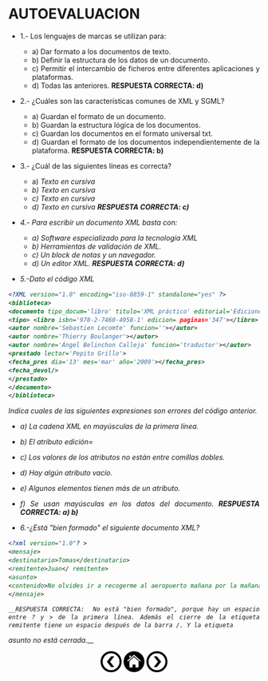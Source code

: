 <div align="justify">

# AUTOEVALUACION

- 1.- Los lenguajes de marcas se utilizan para:
  - a) Dar formato a los documentos de texto.
  - b) Definir la estructura de los datos de un documento.
  - c) Permitir el intercambio de ficheros entre diferentes aplicaciones y plataformas.
  - d) Todas las anteriores.
	__RESPUESTA CORRECTA: d)__

- 2.- ¿Cuáles son las características comunes de XML y SGML?
  - a) Guardan el formato de un documento.
  - b) Guardan la estructura lógica de los documentos.
  - c) Guardan los documentos en el formato universal txt.
  - d) Guardan el formato de los documentos independientemente de la plataforma.
	__RESPUESTA CORRECTA: b)__

- 3.- ¿Cuál de las siguientes líneas es correcta?
  - a) <i>Texto en cursiva
  - b) <i>Texto en cursiva<i>
  - c) <i>Texto en cursiva</i>
  - d) <I>Texto en cursiva<I>
	__RESPUESTA CORRECTA: c)__

- 4.- Para escribir un documento XML basta con:
  - a) Software especializado para la tecnología XML
  - b) Herramientas de validación de XML.
  - c) Un block de notas y un navegador.
  - d) Un editor XML.
	__RESPUESTA CORRECTA: d)__
- 5.-Dato el código XML

```xml
<?XML version="1.0" encoding="iso-8859-1" standalone="yes" ?>
<biblioteca>
<documento tipo_docum='libro' titulo='XML práctico' editorial='Ediciones Eni'>
<tipo> <libro isbn='978-2-7460-4958-1' edicion= paginas='347'></libro> </tipo>
<autor nombre='Sebastien Lecomte' funcion=''></autor>
<autor nombre='Thierry Boulanger'></autor>
<autor nombre='Ángel Belinchon Calleja' funcion='traductor'></autor>
<prestado lector='Pepito Grillo'>
<fecha_pres dia='13' mes='mar' año='2009'></fecha_pres>
<fecha_devol/>
</prestado>
</documento> 
</biblioteca>  	
```
 Indica cuales de las siguientes expresiones son errores del código anterior.
  - a) La cadena XML en mayúsculas de la primera línea.
  - b) El atributo edición=
  - c) Los valores de los atributos no están entre comillas dobles.
  - d) Hay algún atributo vacío.
  - e) Algunos elementos tienen más de un atributo.
  - f) Se usan mayúsculas en los datos del documento.
__RESPUESTA CORRECTA:  a) b)__

- 6.-¿Está "bien formado" el siguiente documento XML?

```xml
<?xml version="1.0"? >
<mensaje>
<destinatario>Tomas</destinatario>
<remitente>Juan</ remitente>
<asunto>
<contenido>No olvides ir a recogerme al aeropuerto mañana por la mañana!</contenido>
</mensaje>
```

	__RESPUESTA CORRECTA:  No está "bien formado", porque hay un espacio entre ? y > de la primera línea. Además el cierre de la etiqueta remitente tiene un espacio después de la barra /. Y la etiqueta
asunto no está cerrada.__


</div>

<div align="center">
    <a href="XML_BIEN_FORMADOS.md"><img src="../../img/before.png" alt="XML BIEN FORMADOS" style="width:42px;height:42px;"></a>
    <a href="README.md"><img src="../../img/home.png" alt="XML Home" style="width:42px;height:42px;"></a>
    <a href="EJERCICIOS_RESUELTOS.md"><img src="../../img/next.png" alt="ELERCICICIOS RESUELTOS" style="width:42px;height:42px;"> 
</div>